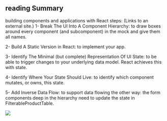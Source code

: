 ## reading Summary

building components and applications with React steps: (Links to an external site.)
1-  Break The UI Into A Component Hierarchy:
to draw boxes around every component (and subcomponent) in the mock and give them all names.

2-  Build A Static Version in React:
to implement your app.

3-  Identify The Minimal (but complete) Representation Of UI State:
to be able to trigger changes to your underlying data model. React achieves this with state.

4- Identify Where Your State Should Live:
to identify which component mutates, or owns, this state.

5- Add Inverse Data Flow:
to support data flowing the other way: the form components deep in the hierarchy need to update the state in FilterableProductTable.

![](https://www.onwebmax.com/wp-content/uploads/2019/08/ReactJS.png)

